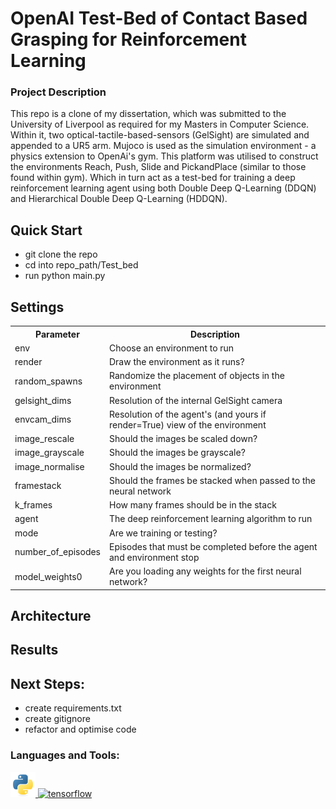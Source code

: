 <h1 align="left">OpenAI Test-Bed of Contact Based Grasping for Reinforcement Learning</h1>

<h3 align="left">Project Description</h3>
<p align="left">
    This repo is a clone of my dissertation, which was submitted to the University of Liverpool 
    as required for my Masters in Computer Science.  Within it, two optical-tactile-based-sensors (GelSight)
    are simulated and appended to a UR5 arm.  Mujoco is used as the simulation environment - a physics extension to
    OpenAi's gym. This platform was utilised to construct the environments Reach, Push, Slide and PickandPlace
    (similar to those found within gym).  Which in turn act as a test-bed for training a deep reinforcement 
    learning agent using both Double Deep Q-Learning (DDQN) and Hierarchical Double Deep Q-Learning (HDDQN).
</p>

## Quick Start
- git clone the repo
- cd into repo_path/Test_bed
- run python main.py

## Settings
<html>
<body>
<table>
  <tr>
    <th>Parameter</th>
    <th>Description</th>
  </tr>
  <tr>
    <td>env</td>
    <td>Choose an environment to run</td>
  </tr>
  <tr>
    <td>render</td>
    <td>Draw the environment as it runs?</td>
  </tr>
  <tr>
    <td>random_spawns</td>
    <td>Randomize the placement of objects in the environment</td>
  </tr>
  <tr>
    <td>gelsight_dims</td>
    <td>Resolution of the internal GelSight camera</td>
  </tr>
  <tr>
    <td>envcam_dims</td>
    <td>Resolution of the agent's (and yours if render=True) view of the environment</td>
  </tr>
  <tr>
    <td>image_rescale</td>
    <td>Should the images be scaled down?</td>
  </tr>
  <tr>
    <td>image_grayscale</td>
    <td>Should the images be grayscale?</td>
  </tr>
  <tr>
    <td>image_normalise</td>
    <td>Should the images be normalized?</td>
  </tr>
  <tr>
    <td>framestack</td>
    <td>Should the frames be stacked when passed to the neural network</td>
  </tr>
  <tr>
    <td>k_frames</td>
    <td>How many frames should be in the stack</td>
  </tr>
  <tr>
    <td>agent</td>
    <td>The deep reinforcement learning algorithm to run</td>
  </tr>
  <tr>
    <td>mode</td>
    <td>Are we training or testing?</td>
  </tr>
  <tr>
    <td>number_of_episodes</td>
    <td>Episodes that must be completed before the agent and environment stop</td>
  </tr>
  <tr>
    <td>model_weights0</td>
    <td>Are you loading any weights for the first neural network?</td>
  </tr>
  <!-- ... (continue for other parameters) ... -->
</table>
</body>
</html>


## Architecture

## Results

## Next Steps:
- create requirements.txt
- create gitignore
- refactor and optimise code
  

<h3 align="left">Languages and Tools:</h3>
<p align="left"> <a href="https://www.python.org" target="_blank" rel="noreferrer"> <img src="https://raw.githubusercontent.com/devicons/devicon/master/icons/python/python-original.svg" alt="python" width="40" height="40"/> </a> <a href="https://www.tensorflow.org" target="_blank" rel="noreferrer"> <img src="https://www.vectorlogo.zone/logos/tensorflow/tensorflow-icon.svg" alt="tensorflow" width="40" height="40"/> </a> </p>



